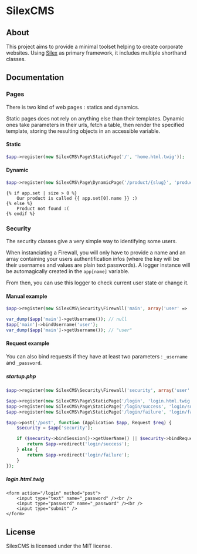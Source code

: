 # SilexCMS

## About

This project aims to provide a minimal toolset helping to create corporate websites. Using [Silex](http://silex.sensiolabs.org/) as primary framework, it includes multiple shorthand classes.

## Documentation

### Pages

There is two kind of web pages : statics and dynamics.

Static pages does not rely on anything else than their templates. Dynamic ones take parameters in their urls, fetch a table, then render the specified template, storing the resulting objects in an accessible variable.

#### Static

```php
$app->register(new SilexCMS\Page\StaticPage('/', 'home.html.twig'));
```

#### Dynamic

```php
$app->register(new SilexCMS\Page\DynamicPage('/product/{slug}', 'product.html.twig'));
```

```
{% if app.set | size > 0 %}
    Our product is called {{ app.set[0].name }} :)
{% else %}
    Product not found :(
{% endif %}
```

### Security

The security classes give a very simple way to identifying some users.

When instanciating a Firewall, you will only have to provide a name and an array containing your users authentification infos (where the key will be their usernames and values are plain text passwords). A logger instance will be automagically created in the `app[name]` variable.

From then, you can use this logger to check current user state or change it.

#### Manual example

```php
$app->register(new SilexCMS\Security\Firewall('main', array('user' => 'pass')));

var_dump($app['main']->getUsername()); // null
$app['main']->bindUsername('user');
var_dump($app['main']->getUsername()); // "user"
```

#### Request example

You can also bind requests if they have at least two parameters : `_username` and `_password`.

##### startup.php
```php
$app->register(new SilexCMS\Security\Firewall('security', array('user' => 'pass')));

$app->register(new SilexCMS\Page\StaticPage('/login', 'login.html.twig'));
$app->register(new SilexCMS\Page\StaticPage('/login/success', 'login/success.html.twig'));
$app->register(new SilexCMS\Page\StaticPage('/login/failure', 'login/failure.html.twig'));

$app->post('/post', function (Application $app, Request $req) {
    $security = $app['security'];

    if ($security->bindSession()->getUserName() || $security->bindRequest($req)->getUserName()) {
        return $app->redirect('login/success');
    } else {
        return $app->redirect('login/failure');
    }
});
```

##### login.html.twig
```
<form action="/login" method="post">
    <input type="text" name="_password" /><br />
    <input type="password" name="_password" /><br />
    <input type="submit" />
</form>
```

## License

SilexCMS is licensed under the MIT license.
